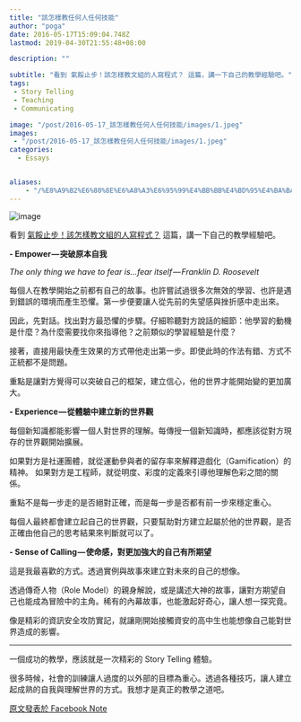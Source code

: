 ```yaml
---
title: "該怎樣教任何人任何技能"
author: "poga"
date: 2016-05-17T15:09:04.748Z
lastmod: 2019-04-30T21:55:48+08:00

description: ""

subtitle: "看到 氣餒止步！該怎樣教文組的人寫程式？ 這篇，講一下自己的教學經驗吧。"
tags:
 - Story Telling
 - Teaching
 - Communicating

image: "/post/2016-05-17_該怎樣教任何人任何技能/images/1.jpeg"
images:
 - "/post/2016-05-17_該怎樣教任何人任何技能/images/1.jpeg"
categories:
  - Essays


aliases:
    - "/%E8%A9%B2%E6%80%8E%E6%A8%A3%E6%95%99%E4%BB%BB%E4%BD%95%E4%BA%BA%E4%BB%BB%E4%BD%95%E6%8A%80%E8%83%BD-49e4f4e6bb33"
---
```


![image](/post/2016-05-17_該怎樣教任何人任何技能/images/1.jpeg)



看到 [氣餒止步！該怎樣教文組的人寫程式？](https://medium.com/@spepechen/%E6%B0%A3%E9%A4%92%E6%AD%A2%E6%AD%A5-%E8%A9%B2%E6%80%8E%E6%A8%A3%E6%95%99%E6%96%87%E7%B5%84%E7%9A%84%E4%BA%BA%E5%AF%AB%E7%A8%8B%E5%BC%8F-c1caf020b457#.6bfonxld4) 這篇，講一下自己的教學經驗吧。

<!--more-->


**- Empower — 突破原本自我**

_The only thing we have to fear is…fear itself — Franklin D. Roosevelt_

每個人在教學開始之前都有自己的故事。也許嘗試過很多次無效的學習、也許是遇到錯誤的環境而產生恐懼。第一步便要讓人從先前的失望感與挫折感中走出來。

因此，先對話。找出對方最恐懼的步驟。仔細聆聽對方說話的細節：他學習的動機是什麼？為什麼需要找你來指導他？之前類似的學習經驗是什麼？

接著，直接用最快產生效果的方式帶他走出第一步。即使此時的作法有錯、方式不正統都不是問題。

重點是讓對方覺得可以突破自己的框架，建立信心，他的世界才能開始變的更加廣大。

**- Experience — 從體驗中建立新的世界觀**

每個新知識都能影響一個人對世界的理解。每傳授一個新知識時，都應該從對方現存的世界觀開始擴展。

如果對方是社運團體，就從運動參與者的留存率來解釋遊戲化（Gamification）的精神。 如果對方是工程師，就從明度、彩度的定義來引導他理解色彩之間的關係。

重點不是每一步走的是否絕對正確，而是每一步是否都有前一步來穩定重心。

每個人最終都會建立起自己的世界觀，只要幫助對方建立起屬於他的世界觀，是否正確由他自己的思考結果來判斷就可以了。

**- Sense of Calling — 使命感，對更加強大的自己有所期望**

這是我最喜歡的方式。透過實例與故事來建立對未來的自己的想像。

透過傳奇人物（Role Model）的親身解說，或是講述大神的故事，讓對方期望自己也能成為冒險中的主角。稀有的內幕故事，也能激起好奇心，讓人想一探究竟。

像是精彩的資訊安全攻防實記，就讓剛開始接觸資安的高中生也能想像自己能對世界造成的影響。

---

一個成功的教學，應該就是一次精彩的 Story Telling 體驗。

很多時候，社會的訓練讓人過度的以外部的目標為重心。透過各種技巧，讓人建立起成熟的自我與理解世界的方式。我想才是真正的教學之道吧。

[原文發表於 Facebook Note](https://www.facebook.com/notes/poga-po/%E8%A9%B2%E6%80%8E%E6%A8%A3%E6%95%99%E4%BB%BB%E4%BD%95%E4%BA%BA%E4%BB%BB%E4%BD%95%E6%8A%80%E8%83%BD/10206339710122231)
